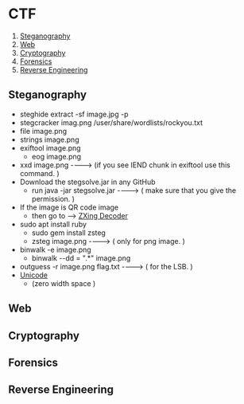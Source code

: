 # CTF

1. [Steganography](#stenography)
2. [Web](#web)
3. [Cryptography](#crypto)
4. [Forensics](#forensics)
5. [Reverse Engineering](#rev)

## Steganography <a name="stenography"></a>

- steghide extract -sf image.jpg -p <password>
- stegcracker imag.png /user/share/wordlists/rockyou.txt
- file image.png
- strings image.png 
- exiftool image.png 
  - eog image.png
- xxd image.png     ----> (if you see IEND chunk in exiftool use this command. )
- Download the stegsolve.jar in any GitHub
  - run java -jar stegsolve.jar ----> ( make sure that you give the permission. )
- If the image is QR code image
  - then go to --> [ZXing Decoder](https://zxing.org/w/decode.jspx)
- sudo apt install ruby
  - sudo gem install zsteg
  - zsteg image.png ----> ( only for png image. )
- binwalk -e image.png
  - binwalk --dd = ".*" image.png
- outguess -r image.png flag.txt ----> ( for the LSB. )
- [Unicode](https://330k.github.io/misc_tools/unicode_steganography.html) 
  - (zero width space )




## Web <a name="web"></a>

## Cryptography <a name="crypto"></a>

## Forensics <a name="forensics"></a>

## Reverse Engineering <a name="rev"></a>


